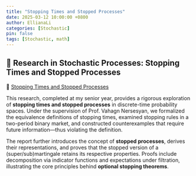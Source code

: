 ```yaml
---
title: "Stopping Times and Stopped Processes"
date: 2025-03-12 10:00:00 +0800
author: EllianaLi
categories: [Stochastic]
pin: false
tags: [Stochastic, math]
---
```

## 📐 Research in Stochastic Processes: Stopping Times and Stopped Processes

📄 [Stopping Times and Stopped Processes](https://ellianali.github.io/assets/pdf/Stopping_time.pdf)

This research, completed at my senior year, provides a rigorous exploration of **stopping times and stopped processes** in discrete-time probability spaces. Under the supervision of Prof. Vahagn Nersesyan, we formalized the equivalence definitions of stopping times, examined stopping rules in a two-period binary market, and constructed counterexamples that require future information—thus violating the definition.

The report further introduces the concept of **stopped processes**, derives their representations, and proves that the stopped version of a (super/sub)martingale retains its respective properties. Proofs include decomposition via indicator functions and expectations under filtration, illustrating the core principles behind **optional stopping theorems**.

